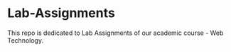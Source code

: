 # Lab-Assignments
This repo is dedicated to Lab Assignments of our academic course - Web Technology.
